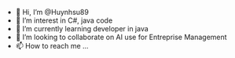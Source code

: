 - 👋 Hi, I’m @Huynhsu89
- 👀 I’m interest in C#, java code
- 🌱 I’m currently learning developer in java
- 💞️ I’m looking to collaborate on AI use for Entreprise Management
- 📫 How to reach me ...

<!---
Huynhsu89/Huynhsu89 is a ✨ special ✨ repository because its `README.md` (this file) appears on your GitHub profile.
You can click the Preview link to take a look at your changes.
--->
